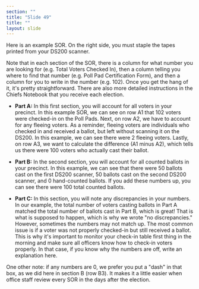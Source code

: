 ```yaml
---
section: ""
title: "Slide 49"
title: ""
layout: slide
---
```


Here is an example SOR. On the right side, you must staple the tapes printed from your DS200 scanner.

Note that in each section of the SOR, there is a column for what number you are looking for (e.g. Total Voters Checked In), then a column telling you where to find that number (e.g. Poll Pad Certification Form), and then a column for you to write in the number (e.g. 102). Once you get the hang of it, it's pretty straightforward. There are also more detailed instructions in the Chiefs Notebook that you receive each election.

- **Part A:** In this first section, you will account for all voters in your precinct. In this example SOR, we can see on row A1 that 102 voters were checked-in on the Poll Pads. Next, on row A2, we have to account for any fleeing voters. As a reminder, fleeing voters are individuals who checked in and received a ballot, but left without scanning it on the DS200. In this example, we can see there were 2 fleeing voters. Lastly, on row A3, we want to calculate the difference (A1 minus A2), which tells us there were 100 voters who actually cast their ballot.

- **Part B:** In the second section, you will account for all counted ballots in your precinct. In this example, we can see that there were 50 ballots cast on the first DS200 scanner, 50 ballots cast on the second DS200 scanner, and 0 hand-counted ballots. If you add these numbers up, you can see there were 100 total counted ballots.

- **Part C:** In this section, you will note any discrepancies in your numbers. In our example, the total number of voters casting ballots in Part A matched the total number of ballots cast in Part B, which is great! That is what is supposed to happen, which is why we wrote "no discrepancies." However, sometimes the numbers may not match up. The most common issue is if a voter was not properly checked-in but still received a ballot. This is why it's important to monitor your check-in table first thing in the morning and make sure all officers know how to check-in voters properly. In that case, if you know why the numbers are off, write an explanation here.

One other note: if any numbers are 0, we prefer you put a "dash" in that box, as we did here in section B (row B3). It makes it a little easier when office staff review every SOR in the days after the election.

